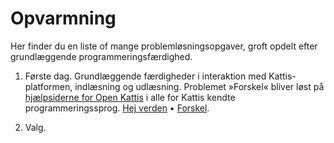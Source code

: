 # Opvarmning

Her finder du en liste of mange problemløsningsopgaver, groft opdelt efter grundlæggende programmeringsfærdighed.

1. Første dag. Grundlæggende færdigheder i interaktion med Kattis-platformen, indlæsning og udlæsning. 
Problemet »Forskel« bliver løst på [hjælpsiderne for Open Kattis](https://open.kattis.com/help) i alle for Kattis
 kendte programmeringssprog.
[Hej verden](https://dpopopvarmning.kattis.com/problems/dpopopvarmning.hej) • 
 [Forskel](https://dpopopvarmning.kattis.com/problems/dpopopvarmning.forskel). 

2. Valg.
